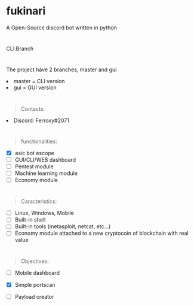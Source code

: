 # fukinari
A Open-Source discord bot written in python
#
CLI Branch
#
The project have 2 branches, master and gui
<li>master = CLI version</li>
<li>gui = GUI version</li>

#

>Contacts:
<li>Discord: Ferroxy#2071</li>
  
#

>functionalities:

- [x] asic bot escope
- [ ] GUI/CLI/WEB dashboard
- [ ] Pentest module
- [ ] Machine learning module
- [ ] Economy module

#

>Caracteristics:

- [ ] Linux, Windows, Mobile
- [ ] Built-in shell
- [ ] Built-in tools (metasploit, netcat, etc...)
- [ ] Economy module attached to a new cryptocoin of blockchain with real value

#

>Objectives:

- [ ] Mobile dashboard
- [x] Simple portscan
- [ ] Payload creator


